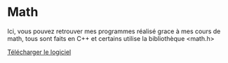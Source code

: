 # Math

Ici, vous pouvez retrouver mes programmes réalisé grace à mes cours de math, tous sont faits en C++ et certains utilise la bibliothèque <math.h>


[Télécharger le logiciel](https://github.com/qBor/Math/releases)
